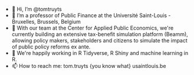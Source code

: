 - 👋 Hi, I’m @tomtruyts
- 👀 I’m a professor of Public Finance at the Université Saint-Louis - Bruxelles, Brussels, Belgium
- 🌱 With our team at the Center for Applied Public Economics, we're currently building an extensive tax-benefit simulation platform (Beamm), allowing policy makers, stakeholders and citizens to simulate the impact of public policy reforms ex ante.
- 💞️ We're happily working in R Tidyverse, R Shiny and machine learning in R. 
- 📫 How to reach me: tom.truyts {you know what} usaintlouis.be

<!---
tomtruyts/tomtruyts is a ✨ special ✨ repository because its `README.md` (this file) appears on your GitHub profile.
You can click the Preview link to take a look at your changes.
--->

